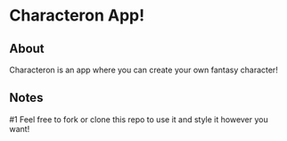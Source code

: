 # Characteron App!

## About

Characteron is an app where you can create your own fantasy character!

## Notes

#1 Feel free to fork or clone this repo to use it and style it however you want!
